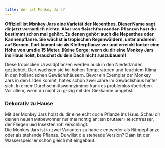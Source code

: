 ```yaml
---
title: Wer ist Monkey Jars?
---
```



**Offiziell ist Monkey Jars eine Variet&auml;t der Nepenthes. Dieser Name sagt dir jetzt vermutlich nichts. Aber von fleischfressenden Pflanzen hast du bestimmt schon mal geh&ouml;rt. Zu denen geh&ouml;rt auch die Nepenthes oder Kannenpflanze. Sie w&auml;chst in tropischen Regenw&auml;ldern, unter anderem auf Borneo. Dort kommt sie als Kletterpflanze vor und erreicht locker eine H&ouml;he von um die 15 Meter. (Keine Sorge: wenn du dir eine Monkey Jars ins Haus holst, brauchst du dein Dach nicht auszubauen!)**

Diese tropischen Urwaldpflanzen werden auch in den Niederlanden gez&uuml;chtet. Dort wachsen sie bei hohen Temperaturen und feuchtem Klima in den holl&auml;ndischen Gew&auml;chsh&auml;usern. Bevor ein Exemplar der Monkey Jars in den Laden kommt, hat es schon zwei Jahre im Gew&auml;chshaus hinter sich. In einem Durchschnittswohnzimmer kann es problemlos &uuml;berleben. Vor allem, wenn du nicht zu geizig mit der Gie&szlig;kanne umgehst.

### Dekorativ zu Hause

Mit der Monkey Jars holst du dir eine echt coole Pflanze ins Haus. Schau dir deinen neuen Mitbewohner nur mal richtig an: ein brutaler Fleischfresser, der Fliegen und Insekten roh verschlingt.
<br>Die Monkey Jars ist in zwei Varianten zu haben: entweder als H&auml;ngepflanze oder als stehende Pflanze. Du willst die stehende Version? Dann ist der Wasserspeicher schon gleich mit eingebaut.